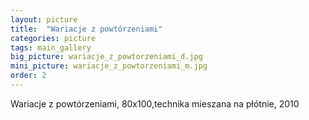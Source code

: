 ```yaml
---
layout: picture
title:  "Wariacje z powtórzeniami"
categories: picture
tags: main_gallery
big_picture: wariacje_z_powtorzeniami_d.jpg
mini_picture: wariacje_z_powtorzeniami_m.jpg
order: 2
---
```

Wariacje z powtórzeniami, 80x100,technika mieszana na płótnie, 2010
